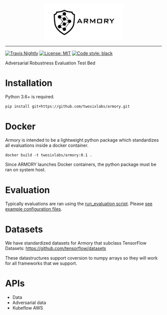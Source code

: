 <div align="center">
  <img src="tools/static_content/logo.png" width="50%" title="ARMORY logo">
</div>

-----------------
[![Travis Nightly](https://travis-ci.com/twosixlabs/armory.svg?token=mDXSPweWiXNcpsV8rz4z&branch=master)](https://travis-ci.com/twosixlabs/armory)
[![License: MIT](https://img.shields.io/badge/License-MIT-yellow.svg)](https://opensource.org/licenses/MIT)
[![Code style: black](https://img.shields.io/badge/code%20style-black-000000.svg)](https://github.com/ambv/black)

Adversarial Robustness Evaluation Test Bed

# Installation
Python 3.6+ is required.
```
pip install git+https://github.com/twosixlabs/armory.git
```

# Docker
Armory is intended to be a lightweight python package which standardizes all evaluations
inside a docker container. 
```
docker build -t twosixlabs/armory:0.1 .
```
Since ARMORY launches Docker containers, the python package must be ran on system host.

# Evaluation
Typically evaluations are ran using the [run_evaluation script](run_evaluation.py). 
Please [see example configuration files](examples/).

# Datasets
We have standardized datasets for Armory that subclass TensorFlow Datasets:
https://github.com/tensorflow/datasets

These datastructures support coversion to numpy arrays so they will work for all 
frameworks that we support.


# APIs
* Data
* Adversarial data
* Kubeflow AWS
